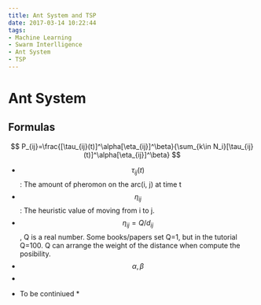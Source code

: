 ```yaml
---
title: Ant System and TSP
date: 2017-03-14 10:22:44
tags: 
- Machine Learning
- Swarm Interlligence
- Ant System
- TSP
---
```

# Ant System
## Formulas
$$ P_{ij}=\frac{[\tau_{ij}(t)]^\alpha[\eta_{ij}]^\beta}{\sum_{k\in N_i}[\tau_{ij}(t)]^\alpha[\eta_{ij}]^\beta} $$


- $$ \tau_{ij}(t) $$ : The amount of pheromon on the arc(i, j) at time t
- $$ \eta_{ij} $$ : The heuristic value of moving from i to j. 
- $$ \eta_{ij}=Q/d_{ij} $$, Q is a real number. Some books/papers set Q=1, but in the tutorial Q=100. Q can arrange the weight of the distance when compute the posibility. 
- $$ \alpha, \beta $$ 
- 

* To be continiued *

